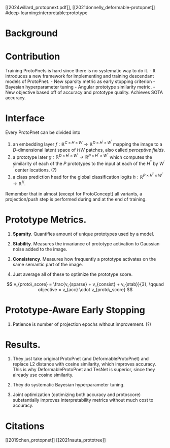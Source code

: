 [[2024willard_protopnext.pdf]], [[2021donnelly_deformable-protopnet]]
#deep-learning:interpretable:prototype
# Background

# Contribution

   Training ProtoPnets is hard since there is no systematic way to do it. 
     - It introduces a new framework for implementing and training descendant models of ProtoPnet. 
     - New sparsity metric as early stopping criterion
     - Bayesian hyperparameter tuning 
     - Angular prototype similarity metric. 
     - New objective based off of accuracy and prototype quality. 
   Achieves SOTA accuracy. 

# Interface

Every ProtoPnet can be divided into  
1. an embedding layer $f: \mathbb{R}^{C \times H \times W} \to \mathbb{R}^{D \times H^\prime \times W^\prime}$ mapping the image to a $D$-dimensional latent space of $HW$ patches, also called *perceptive fields*. 
2. a prototype later $g: \mathbb{R}^{D \times H^\prime \times W^\prime} \to \mathbb{R}^{P \times H^{\prime\prime} \times W^{\prime\prime}}$ which computes the similarity of each of the $P$ prototypes to the input at each of the $H^{\prime\prime}$ by $W^{\prime\prime}$ center locations. (?)
3. a class prediction head for the global classification logits $h: \mathbb{R}^{P \times H^{\prime\prime} \times W^{\prime\prime}} \to \mathbb{R}^K$. 
    
Remember that in almost (except for ProtoConcept) all variants, a projection/push step is performed during and at the end of training. 

# Prototype Metrics. 

   1. **Sparsity**. Quantifies amount of unique prototypes used by a model. 

   2. **Stability**. Measures the invariance of prototype activation to Gaussian noise added to the image. 

   3.  **Consistency**. Measures how frequently a prototype activates on the same semantic part of the image. 

   4. Just average all of these to optimize the prototype score. 

   $$
        v_{proto\_score} = \frac{v_{sparse} + v_{consist} + v_{stab}}{3}, \qquad objective = v_{acc} \cdot v_{proto\_score}
   $$

# Prototype-Aware Early Stopping 

   1. Patience is number of projection epochs without improvement. (?) 

# Results. 

   1. They just take original ProtoPnet (and DeformableProtoPnet) and replace L2 distance with cosine similarity, which improves accuracy. This is why DeformableProtoPnet and TesNet is superior, since they already use cosine similarity. 

   2. They do systematic Bayesian hyperparameter tuning. 

   3. Joint optimization (optimizing both accuracy and protoscore) substantially improves interpretability metrics without much cost to accuracy. 

# Citations
[[2019chen_protopnet]]
[[2021nauta_prototree]]
